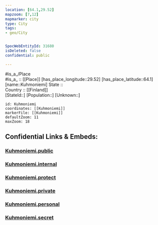 ```yaml
---
location: [64.1,29.52] 
mapzoom: [7,12] 
mapmarker: city 
type: City
tags:
- geo/City


SpocWebEntityId: 31680
isDeleted: false
confidential: public

---
```

#is_a_/Place  
#is_a_ :: [[Place]] 
[has_place_longitude::29.52] 
[has_place_latitude::64.1] 
[name::Kuhmoniemi] 
State ::  
Country :: [[Finland]]  
[StateId::] 
[Population::] 
[Unknown::] 


```leaflet
id: Kuhmoniemi
coordinates: [[Kuhmoniemi]] 
markerFile: [[Kuhmoniemi]] 
defaultZoom: 11 
maxZoom: 18
```


## Confidential Links & Embeds: 

### [Kuhmoniemi.public](/_public/\Earth\Continent\Europe\Europe~North\Finland\Provinces~Finland\Oulu\counties~Oulu\Kainuu\CityKuhmoniemi.public.md) 

### [Kuhmoniemi.internal](/_internal/\Earth\Continent\Europe\Europe~North\Finland\Provinces~Finland\Oulu\counties~Oulu\Kainuu\CityKuhmoniemi.internal.md) 

### [Kuhmoniemi.protect](/_protect/\Earth\Continent\Europe\Europe~North\Finland\Provinces~Finland\Oulu\counties~Oulu\Kainuu\CityKuhmoniemi.protect.md) 

### [Kuhmoniemi.private](/_private/\Earth\Continent\Europe\Europe~North\Finland\Provinces~Finland\Oulu\counties~Oulu\Kainuu\CityKuhmoniemi.private.md) 

### [Kuhmoniemi.personal](/_personal/\Earth\Continent\Europe\Europe~North\Finland\Provinces~Finland\Oulu\counties~Oulu\Kainuu\CityKuhmoniemi.personal.md) 

### [Kuhmoniemi.secret](/_secret/\Earth\Continent\Europe\Europe~North\Finland\Provinces~Finland\Oulu\counties~Oulu\Kainuu\CityKuhmoniemi.secret.md)


